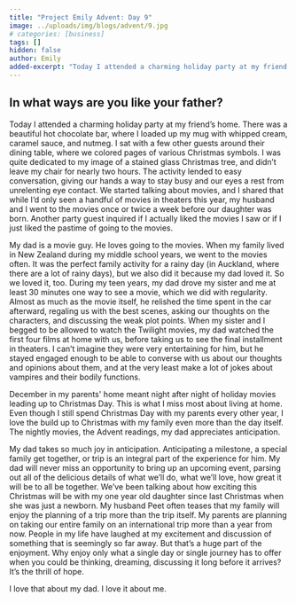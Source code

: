 ```yaml
---
title: "Project Emily Advent: Day 9"
image: ../uploads/img/blogs/advent/9.jpg
# categories: [business]
tags: []
hidden: false
author: Emily
added-excerpt: "Today I attended a charming holiday party at my friend’s home. There was a beautiful hot chocolate bar, where I loaded up my mug with whipped cream, caramel sauce, and nutmeg. I sat with a few other guests around their dining table, where we colored pages of various Christmas symbols. I was quite dedicated to my image of a stained glass Christmas tree, and didn’t leave my chair for nearly two hours."
---
```


<style> em {color: black;} p a {color: #f0506e;}</style>

## In what ways are you like your father?

Today I attended a charming holiday party at my friend’s home. There was a beautiful hot chocolate bar, where I loaded up my mug with whipped cream, caramel sauce, and nutmeg. I sat with a few other guests around their dining table, where we colored pages of various Christmas symbols. I was quite dedicated to my image of a stained glass Christmas tree, and didn’t leave my chair for nearly two hours. The activity lended to easy conversation, giving our hands a way to stay busy and our eyes a rest from unrelenting eye contact. We started talking about movies, and I shared that while I’d only seen a handful of movies in theaters this year, my husband and I went to the movies once or twice a week before our daughter was born. Another party guest inquired if I actually liked the movies I saw or if I just liked the pastime of going to the movies.

My dad is a movie guy. He loves going to the movies. When my family lived in New Zealand during my middle school years, we went to the movies often. It was the perfect family activity for a rainy day (in Auckland, where there are a lot of rainy days), but we also did it because my dad loved it. So we loved it, too. During my teen years, my dad drove my sister and me at least 30 minutes one way to see a movie, which we did with regularity. Almost as much as the movie itself, he relished the time spent in the car afterward, regaling us with the best scenes, asking our thoughts on the characters, and discussing the weak plot points. When my sister and I begged to be allowed to watch the Twilight movies, my dad watched the first four films at home with us, before taking us to see the final installment in theaters. I can’t imagine they were very entertaining for him, but he stayed engaged enough to be able to converse with us about our thoughts and opinions about them, and at the very least make a lot of jokes about vampires and their bodily functions.

December in my parents' home meant night after night of holiday movies leading up to Christmas Day. This is what I miss most about living at home. Even though I still spend Christmas Day with my parents every other year, I love the build up to Christmas with my family even more than the day itself. The nightly movies, the Advent readings, my dad appreciates anticipation.

My dad takes so much joy in anticipation. Anticipating a milestone, a special family get together, or trip is an integral part of the experience for him. My dad will never miss an opportunity to bring up an upcoming event, parsing out all of the delicious details of what we’ll do, what we’ll love, how great it will be to all be together. We’ve been talking about how exciting this Christmas will be with my one year old daughter since last Christmas when she was just a newborn. My husband Peet often teases that my family will enjoy the planning of a trip more than the trip itself. My parents are planning on taking our entire family on an international trip more than a year from now. People in my life have laughed at my excitement and discussion of something that is seemingly so far away. But that’s a huge part of the enjoyment. Why enjoy only what a single day or single journey has to offer when you could be thinking, dreaming, discussing it long before it arrives? It’s the thrill of hope.

I love that about my dad. I love it about me.
